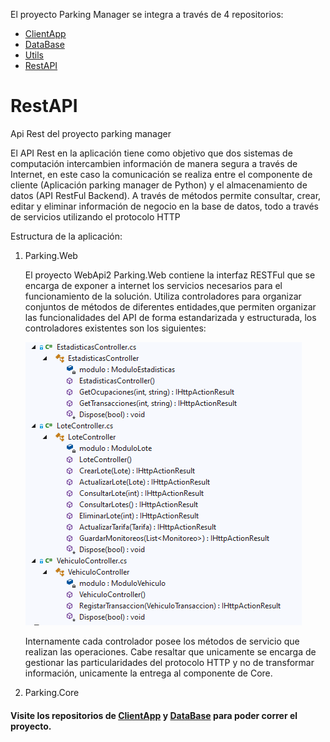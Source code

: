 El proyecto Parking Manager se integra a través de 4 repositorios:
* [ClientApp](https://github.com/parkingmanager/ClientApp)
* [DataBase](https://github.com/parkingmanager/RestAPI)
* [Utils](https://github.com/parkingmanager/Utils)
* [RestAPI](https://github.com/parkingmanager/RestAPI)
# RestAPI
Api Rest del proyecto parking manager

El API Rest en la aplicación tiene como objetivo que dos sistemas de computación intercambien información de manera segura a través de Internet, en este caso la comunicación se realiza entre el componente de cliente (Aplicación parking manager de Python) y el almacenamiento de datos (API RestFul Backend). A través de métodos permite consultar, crear, editar y eliminar información de negocio en la base de datos, todo a través de servicios utilizando el protocolo HTTP

Estructura de la aplicación:

1. Parking.Web
  
    El proyecto WebApi2 Parking.Web contiene la interfaz RESTFul que se encarga de exponer a internet los servicios necesarios para el funcionamiento de la solución.        Utiliza controladores para organizar conjuntos de métodos de diferentes entidades,que permiten organizar las funcionalidades del API de forma estandarizada y estructurada, los controladores existentes son los siguientes: 
    
    ![img](https://github.com/parkingmanager/RestApi/blob/main/README_DATA/1.png)
    
    Internamente cada controlador posee los métodos de servicio que realizan las operaciones. Cabe resaltar que unicamente se encarga de gestionar las particularidades del protocolo HTTP y no de transformar información, unicamente la entrega al componente de Core.

2. Parking.Core


#### Visite los repositorios de [ClientApp](https://github.com/parkingmanager/ClientApp.git) y [DataBase](https://github.com/parkingmanager/Database.git) para poder correr el proyecto.
